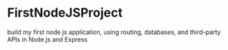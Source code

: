 # FirstNodeJSProject
build my first node js application, using routing, databases, and third-party APIs in Node.js and Express
